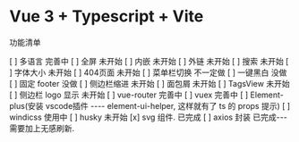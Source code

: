 <!--
 * @Author: your name
 * @Date: 2021-11-22 17:31:39
 * @LastEditTime: 2021-12-20 15:24:37
 * @LastEditors: jack-pearson
 * @Description: 打开koroFileHeader查看配置 进行设置: https://github.com/OBKoro1/koro1FileHeader/wiki/%E9%85%8D%E7%BD%AE
 * @FilePath: /yh-vue3-admin/README.md
-->

# Vue 3 + Typescript + Vite

功能清单

[ ] 多语言 完善中
[ ] 全屏 未开始
[ ] 内嵌 未开始
[ ] 外链 未开始
[ ] 搜索 未开始
[ ] 字体大小 未开始
[ ] 404页面 未开始
[ ] 菜单栏切换 不一定做
[ ] 一键黑白 没做
[ ] 固定 footer 没做
[ ] 侧边栏缩进 未开始
[ ] 面包屑 未开始
[ ] TagsView 未开始
[ ] 侧边栏 logo 显示 未开始
[ ] vue-router 完善中
[ ] vuex 完善中
[ ] Element-plus(安装 vscode插件 ---- element-ui-helper, 这样就有了 ts 的 props 提示)
[ ] windicss 使用中
[ ] husky 未开始
[x] svg 组件. 已完成
[ ] axios 封装 已完成--- 需要加上无感刷新.
